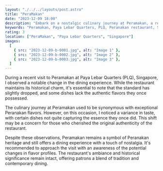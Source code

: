 ```yaml
---
layout: "./../../layouts/post.astro"
title: "PeraMakan"
date: "2023-12-09 18:00"
description: "Embark on a nostalgic culinary journey at Peramakan, a renowned Peranakan restaurant now nestled in Paya Lebar Quarters (PLQ), Singapore. Delight in time-honored flavors that have been consistently maintained from its Keppel Club days."
keywords: "Peramakan, Paya Lebar Quarters, PLQ, Peranakan restaurant, Singapore, culinary heritage, Nyonya cuisine, nostalgic dining, Keppel Club, traditional flavors, authentic Peranakan, dining experience, heritage cuisine, family memories."
rating: 3
location: ["PeraMakan", "Paya Lebar Quarters", "Singapore"]
images:
  [
    { src: "2023-12-09-b-0001.jpg", alt: "Image 1" },
    { src: "2023-12-09-b-0002.jpg", alt: "Image 2" },
    { src: "2023-12-09-b-0003.jpg", alt: "Image 3" },
  ]
---
```


During a recent visit to Peramakan at Paya Lebar Quarters (PLQ), Singapore, I observed a notable change in the dining experience. While the restaurant maintains its historical charm, it's essential to note that the standard has slightly dropped, and some dishes lack the authentic flavors they once possessed.

The culinary journey at Peramakan used to be synonymous with exceptional Peranakan flavors. However, on this occasion, I noticed a variance in taste, with certain dishes not quite capturing the essence they once did. This shift may be a concern for those who cherished the original authenticity of the restaurant.

Despite these observations, Peramakan remains a symbol of Peranakan heritage and still offers a dining experience with a touch of nostalgia. It's recommended to approach the visit with an awareness of the potential changes in flavor profiles. The restaurant's ambiance and historical significance remain intact, offering patrons a blend of tradition and contemporary dining.
